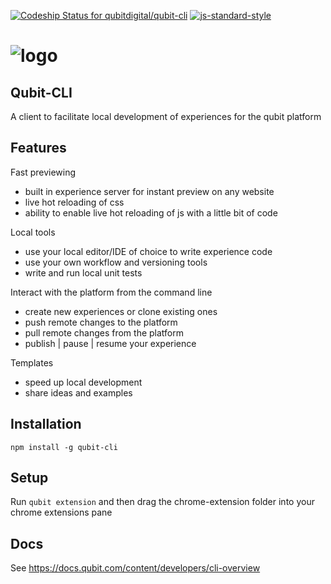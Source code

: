 [![Codeship Status for qubitdigital/qubit-cli](https://app.codeship.com/projects/638fd7f0-7353-0134-988c-52e76941e580/status?branch=master)](https://app.codeship.com/projects/178849)
[![js-standard-style](https://img.shields.io/badge/code%20style-standard-brightgreen.svg)](http://standardjs.com/)

# ![logo](https://user-images.githubusercontent.com/640611/32888373-fbdc7134-cabe-11e7-9b0e-027a49cef8bf.png)

## Qubit-CLI

A client to facilitate local development of experiences for the qubit platform

## Features

Fast previewing
- built in experience server for instant preview on any website
- live hot reloading of css
- ability to enable live hot reloading of js with a little bit of code

Local tools
- use your local editor/IDE of choice to write experience code
- use your own workflow and versioning tools
- write and run local unit tests

Interact with the platform from the command line
- create new experiences or clone existing ones
- push remote changes to the platform
- pull remote changes from the platform
- publish | pause | resume your experience

Templates
- speed up local development
- share ideas and examples

## Installation

`npm install -g qubit-cli`

## Setup

Run `qubit extension` and then drag the chrome-extension folder into your chrome extensions pane

## Docs
See https://docs.qubit.com/content/developers/cli-overview
